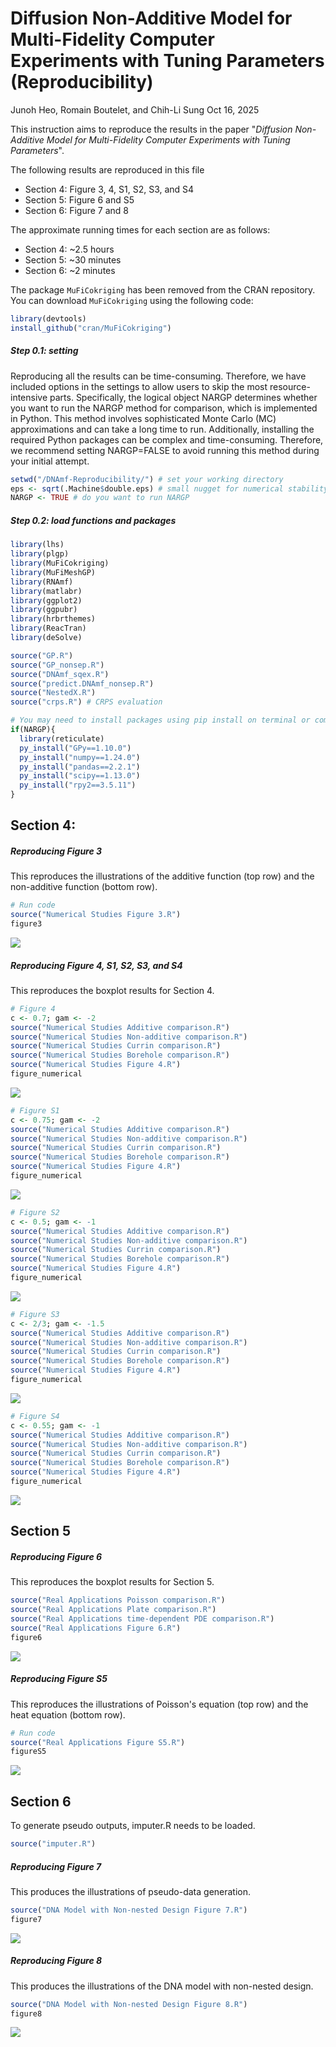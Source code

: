 # Diffusion Non-Additive Model for Multi-Fidelity Computer Experiments with Tuning Parameters (Reproducibility)

Junoh Heo, Romain Boutelet, and Chih-Li Sung Oct 16, 2025

This instruction aims to reproduce the results in the paper "*Diffusion Non-Additive Model for Multi-Fidelity Computer Experiments with Tuning Parameters*".

The following results are reproduced in this file

-   Section 4: Figure 3, 4, S1, S2, S3, and S4
-   Section 5: Figure 6 and S5
-   Section 6: Figure 7 and 8

The approximate running times for each section are as follows:

-   Section 4: \~2.5 hours
-   Section 5: \~30 minutes
-   Section 6: \~2 minutes

The package `MuFiCokriging` has been removed from the CRAN repository. You can download `MuFiCokriging` using the following code:

``` r
library(devtools)
install_github("cran/MuFiCokriging")
```

##### Step 0.1: setting

Reproducing all the results can be time-consuming. Therefore, we have included options in the settings to allow users to skip the most resource-intensive parts. Specifically, the logical object NARGP determines whether you want to run the NARGP method for comparison, which is implemented in Python. This method involves sophisticated Monte Carlo (MC) approximations and can take a long time to run. Additionally, installing the required Python packages can be complex and time-consuming. Therefore, we recommend setting NARGP=FALSE to avoid running this method during your initial attempt.

``` r
setwd("/DNAmf-Reproducibility/") # set your working directory
eps <- sqrt(.Machine$double.eps) # small nugget for numerical stability
NARGP <- TRUE # do you want to run NARGP
```

##### Step 0.2: load functions and packages

``` r
library(lhs)
library(plgp)
library(MuFiCokriging)
library(MuFiMeshGP)
library(RNAmf)
library(matlabr)
library(ggplot2)
library(ggpubr)
library(hrbrthemes)
library(ReacTran)
library(deSolve)

source("GP.R")
source("GP_nonsep.R")
source("DNAmf_sqex.R")
source("predict.DNAmf_nonsep.R")
source("NestedX.R") 
source("crps.R") # CRPS evaluation

# You may need to install packages using pip install on terminal or command. Sometimes it requires to restart R/Rstudio after packages installed.
if(NARGP){
  library(reticulate)
  py_install("GPy==1.10.0")
  py_install("numpy==1.24.0")
  py_install("pandas==2.2.1")
  py_install("scipy==1.13.0")
  py_install("rpy2==3.5.11")
}
```

## Section 4:

##### Reproducing Figure 3

This reproduces the illustrations of the additive function (top row) and the non-additive function (bottom row).

``` r
# Run code
source("Numerical Studies Figure 3.R")
figure3
```

<img src="figure/Figure 3.png" style="display: block; margin: auto;"/>

##### Reproducing Figure 4, S1, S2, S3, and S4

This reproduces the boxplot results for Section 4.

``` r
# Figure 4
c <- 0.7; gam <- -2
source("Numerical Studies Additive comparison.R")
source("Numerical Studies Non-additive comparison.R")
source("Numerical Studies Currin comparison.R")
source("Numerical Studies Borehole comparison.R")
source("Numerical Studies Figure 4.R")
figure_numerical
```

<img src="figure/Figure 4.png" style="display: block; margin: auto;"/>

``` r
# Figure S1
c <- 0.75; gam <- -2
source("Numerical Studies Additive comparison.R")
source("Numerical Studies Non-additive comparison.R")
source("Numerical Studies Currin comparison.R")
source("Numerical Studies Borehole comparison.R")
source("Numerical Studies Figure 4.R")
figure_numerical
```

<img src="figure/Figure S1.png" style="display: block; margin: auto;"/>

``` r
# Figure S2
c <- 0.5; gam <- -1
source("Numerical Studies Additive comparison.R")
source("Numerical Studies Non-additive comparison.R")
source("Numerical Studies Currin comparison.R")
source("Numerical Studies Borehole comparison.R")
source("Numerical Studies Figure 4.R")
figure_numerical
```

<img src="figure/Figure S2.png" style="display: block; margin: auto;"/>

``` r
# Figure S3
c <- 2/3; gam <- -1.5
source("Numerical Studies Additive comparison.R")
source("Numerical Studies Non-additive comparison.R")
source("Numerical Studies Currin comparison.R")
source("Numerical Studies Borehole comparison.R")
source("Numerical Studies Figure 4.R")
figure_numerical
```

<img src="figure/Figure S3.png" style="display: block; margin: auto;"/>

``` r
# Figure S4
c <- 0.55; gam <- -1
source("Numerical Studies Additive comparison.R")
source("Numerical Studies Non-additive comparison.R")
source("Numerical Studies Currin comparison.R")
source("Numerical Studies Borehole comparison.R")
source("Numerical Studies Figure 4.R")
figure_numerical
```

<img src="figure/Figure S4.png" style="display: block; margin: auto;"/>

## Section 5

##### Reproducing Figure 6

This reproduces the boxplot results for Section 5.

``` r
source("Real Applications Poisson comparison.R")
source("Real Applications Plate comparison.R")
source("Real Applications time-dependent PDE comparison.R")
source("Real Applications Figure 6.R")
figure6
```

<img src="figure/Figure 6.png" style="display: block; margin: auto;"/>

##### Reproducing Figure S5

This reproduces the illustrations of Poisson's equation (top row) and the heat equation (bottom row).

``` r
# Run code
source("Real Applications Figure S5.R")
figureS5
```

<img src="figure/Figure S5.png" style="display: block; margin: auto;"/>

## Section 6

To generate pseudo outputs, imputer.R needs to be loaded.

``` r
source("imputer.R")
```

##### Reproducing Figure 7

This produces the illustrations of pseudo-data generation.

``` r
source("DNA Model with Non-nested Design Figure 7.R")
figure7
```

<img src="figure/Figure 7.png" style="display: block; margin: auto;"/>

##### Reproducing Figure 8

This produces the illustrations of the DNA model with non-nested design.

``` r
source("DNA Model with Non-nested Design Figure 8.R")
figure8
```

<img src="figure/Figure 8.png" style="display: block; margin: auto;"/>
